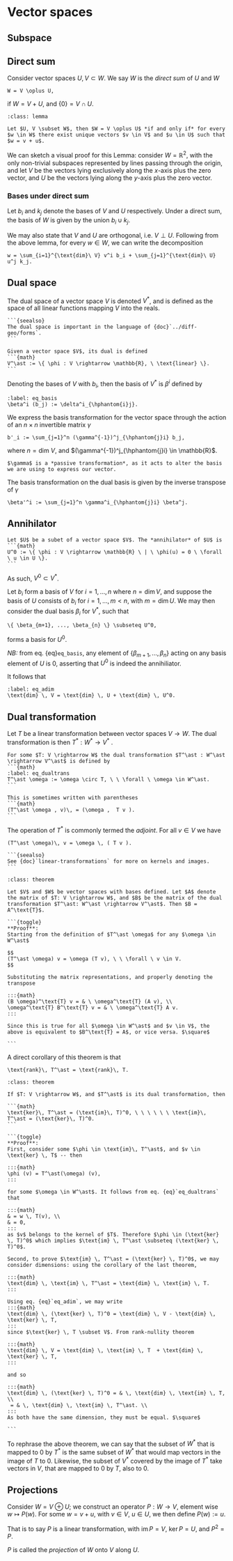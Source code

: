 # Vector spaces

## Subspace



## Direct sum
Consider vector spaces $U, V \subset W$. We say $W$ is the *direct sum* of $U$ and $W$
```{math}
W = V \oplus U,
```
if $W = V + U$, and $\{ 0 \} = V \cap U$.

```{admonition} Lemma
:class: lemma

Let $U, V \subset W$, then $W = V \oplus U$ *if and only if* for every $w \in W$ there exist unique vectors $v \in V$ and $u \in U$ such that $w = v + u$.
```

We can sketch a visual proof for this Lemma: consider $W = \mathbb{R}^2$, with the only non-trivial subspaces represented by lines passing through the origin, and let $V$ be the vectors lying exclusively along the $x$-axis plus the zero vector, and $U$ be the vectors lying along the $y$-axis plus the zero vector. 

### Bases under direct sum

Let $b_i$ and $k_j$ denote the bases of $V$ and $U$ respectively. Under a direct sum, the basis of $W$ is given by the union $b_i \cup k_j$.

We may also state that $V$ and $U$ are orthogonal, i.e. $V \perp U$. Following from the above lemma, for every $w \in W$, we can write the decomposition
```{math}
w = \sum_{i=1}^{\text{dim}\ V} v^i b_i + \sum_{j=1}^{\text{dim}\ U} u^j k_j.
```

## Dual space
The dual space of a vector space $V$ is denoted $V^\ast$, and is defined as the space of all linear functions mapping $V$ into the reals.

````{margin}
```{seealso}
The dual space is important in the language of {doc}`../diff-geo/forms`.
```
````

````{admonition} Definition: Dual vector space
Given a vector space $V$, its dual is defined
```{math}
V^\ast := \{ \phi : V \rightarrow \mathbb{R}, \ \text{linear} \}.
```
````

Denoting the bases of $V$ with $b_i$, then the basis of $V^\ast$ is $\beta^i$ defined by

```{math}
:label: eq_basis
\beta^i (b_j) := \delta^i_{\hphantom{i}j}.
```

We express the basis transformation for the vector space through the action of an $n \times n$ invertible matrix $\gamma$
```{math}
b'_i := \sum_{j=1}^n (\gamma^{-1})^j_{\hphantom{j}i} b_j,
```
where $n = \text{dim} \ V$, and $(\gamma^{-1})^j_{\hphantom{j}i} \in \mathbb{R}$.


```{hint} 
$\gamma$ is a *passive transformation*, as it acts to alter the basis we are using to express our vector.
```
The basis transformation on the dual basis is given by the inverse transpose of $\gamma$

```{math}
\beta'^i := \sum_{j=1}^n \gamma^i_{\hphantom{j}i} \beta^j. 
```

## Annihilator
````{admonition} Definition: Annihilator of a vector space
Let $U$ be a subet of a vector space $V$. The *annihilator* of $U$ is 
```{math}
U^0 := \{ \phi : V \rightarrow \mathbb{R} \ | \ \phi(u) = 0 \ \forall \ u \in U \}.
```
````
As such, $V^0 \subset V^\ast$.

Let $b_i$ form a basis of $V$ for $i = 1, ..., n$ where $n = \text{dim} \, V$, and suppose the basis of $U$ consists of $b_i$ for $i = 1, ..., m < n$, with $m = \text{dim} \, U$. We may then consider the dual basis $\beta_i$ for $V^\ast$, such that
```{math}
\{ \beta_{m+1}, ..., \beta_{n} \} \subseteq U^0,
```
forms a basis for $U^0$.

*NB:* from eq. {eq}`eq_basis`, any element of $\{ \beta_{m+1}, ..., \beta_{n} \}$ acting on any basis element of $U$ is $0$, asserting that $U^0$ is indeed the annihiliator.

It follows that
```{math}
:label: eq_adim
\text{dim} \, V = \text{dim} \, U + \text{dim} \, U^0.
```


## Dual transformation
Let $T$ be a linear transformation between vector spaces $V \rightarrow W$. The dual transformation is then $T^\ast : W^\ast \rightarrow V^\ast$ . 

````{admonition} Definition: Dual transformation
For some $T: V \rightarrow W$ the dual transformation $T^\ast : W^\ast \rightarrow V^\ast$ is defined by
```{math}
:label: eq_dualtrans
T^\ast \omega := \omega \circ T, \ \ \forall \ \omega \in W^\ast.
```
````

````{margin} Notation
This is sometimes written with parentheses
```{math}
(T^\ast \omega , v)\, = (\omega ,  T v ).
```
````

The operation of $T^\ast$ is commonly termed the *adjoint*. For all $v \in V$ we have
```{math}
(T^\ast \omega)\, v = \omega \, ( T v ).
```

````{margin}
```{seealso}
See {doc}`linear-transformations` for more on kernels and images.
```
````


````{admonition} Theorem: Matrix of dual transformation
:class: theorem 

Let $V$ and $W$ be vector spaces with bases defined. Let $A$ denote the matrix of $T: V \rightarrow W$, and $B$ be the matrix of the dual transformation $T^\ast: W^\ast \rightarrow V^\ast$. Then $B = A^\text{T}$.

```{toggle}
**Proof**:
Starting from the definition of $T^\ast \omega$ for any $\omega \in W^\ast$

$$
(T^\ast \omega) v = \omega (T v), \ \ \forall \ v \in V.
$$

Substituting the matrix representations, and properly denoting the transpose

:::{math}
(B \omega)^\text{T} v = & \ \omega^\text{T} (A v), \\
\omega^\text{T} B^\text{T} v = & \ \omega^\text{T} A v.
:::

Since this is true for all $\omega \in W^\ast$ and $v \in V$, the above is equivalent to $B^\text{T} = A$, or vice versa. $\square$

```
````

A direct corollary of this theorem is that
```{math}
\text{rank}\, T^\ast = \text{rank}\, T.
```

````{admonition} Theorem: Annihilator of kernel and image
:class: theorem 

If $T: V \rightarrow W$, and $T^\ast$ is its dual transformation, then

```{math}
\text{ker}\, T^\ast = (\text{im}\, T)^0, \ \ \ \ \ \ \text{im}\, T^\ast = (\text{ker}\, T)^0.
```

```{toggle}
**Proof**:
First, consider some $\phi \in \text{im}\, T^\ast$, and $v \in \text{ker} \, T$ -- then

:::{math}
\phi (v) = T^\ast(\omega) (v),
:::

for some $\omega \in W^\ast$. It follows from eq. {eq}`eq_dualtrans` that 

:::{math}
& = w \, T(v), \\
& = 0,
:::
as $v$ belongs to the kernel of $T$. Therefore $\phi \in (\text{ker} \, T)^0$ which implies $\text{im} \, T^\ast \subseteq (\text{ker} \, T)^0$.

Second, to prove $\text{im} \, T^\ast = (\text{ker} \, T)^0$, we may consider dimensions: using the corollary of the last theorem,

:::{math}
\text{dim} \, \text{im} \, T^\ast = \text{dim} \, \text{im} \, T.
:::

Using eq. {eq}`eq_adim`, we may write
:::{math}
\text{dim} \, (\text{ker} \, T)^0 = \text{dim} \, V - \text{dim} \, \text{ker} \, T,
:::
since $\text{ker} \, T \subset V$. From rank-nullity theorem

:::{math}
\text{dim} \, V = \text{dim} \, \text{im} \, T  + \text{dim} \, \text{ker} \, T,
:::

and so

:::{math}
\text{dim} \, (\text{ker} \, T)^0 = & \, \text{dim} \, \text{im} \, T, \\
 = & \, \text{dim} \, \text{im} \, T^\ast. \\
:::
As both have the same dimension, they must be equal. $\square$

```
````
To rephrase the above theorem, we can say that the subset of $W^\ast$ that is mapped to $0$ by $T^\ast$ is the same subset of $W^\ast$ that would map vectors in the image of $T$ to $0$. Likewise, the subset of $V^\ast$ covered by the image of $T^\ast$ take vectors in $V$, that are mapped to $0$ by $T$, also to $0$.


## Projections
Consider $W = V \oplus U$; we construct an operator $P: W \rightarrow V$, element wise $w \mapsto P(w)$. For some $w = v + u$, with $v \in V$, $u \in U$, we then define $P(w) := u$.

That is to say $P$ is a linear transformation, with $\text{im}\, P = V$, $\text{ker}\, P = U$, and $P^2 = P$.

$P$ is called the *projection* of $W$ onto $V$ along $U$.

